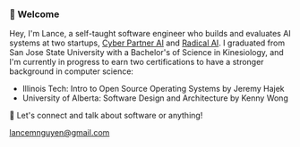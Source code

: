 ### 👋 Welcome
Hey, I'm Lance, a self-taught software engineer who builds and evaluates AI systems at two startups, [Cyber Partner AI](https://cyberpartnerai.com/) and [Radical AI](https://lab.radicalai.app/).
I graduated from San Jose State University with a Bachelor's of Science in Kinesiology, and I'm currently in progress to earn two certifications to have a stronger background in computer science:
- Illinois Tech: Intro to Open Source Operating Systems by Jeremy Hajek
- University of Alberta: Software Design and Architecture by Kenny Wong

💬 Let's connect and talk about software or anything!

lancemnguyen@gmail.com
